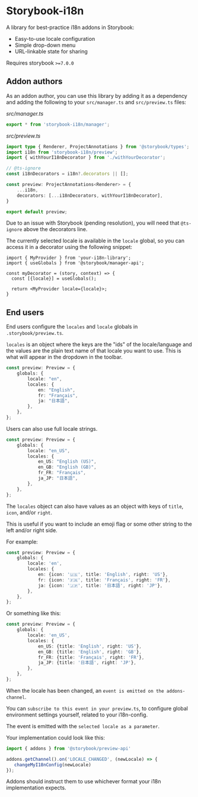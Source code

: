 # Storybook-i18n

A library for best-practice i18n addons in Storybook:

- Easy-to-use locale configuration
- Simple drop-down menu
- URL-linkable state for sharing

Requires storybook `>=7.0.0`

## Addon authors

As an addon author, you can use this library by adding it as a dependency and adding the following to your `src/manager.ts` and `src/preview.ts` files:

*src/manager.ts*
```typescript
export * from 'storybook-i18n/manager';
```

*src/preview.ts*
```typescript
import type { Renderer, ProjectAnnotations } from '@storybook/types';
import i18n from 'storybook-i18n/preview';
import { withYourI18nDecorator } from './withYourDecorator';

// @ts-ignore
const i18nDecorators = i18n?.decorators || [];

const preview: ProjectAnnotations<Renderer> = {
    ...i18n,
    decorators: [...i18nDecorators, withYourI18nDecorator],
}

export default preview;
```

Due to an issue with Storybook (pending resolution), you will need that `@ts-ignore` above the decorators line.

The currently selected locale is available in the `locale` global, so you can access it in a decorator using the following snippet:

```typscript
import { MyProvider } from 'your-i18n-library';
import { useGlobals } from '@storybook/manager-api';

const myDecorator = (story, context) => {
  const [{locale}] = useGlobals();
  
  return <MyProvider locale={locale}>;
}
```

## End users

End users configure the `locales` and `locale` globals in `.storybook/preview.ts`.

`locales` is an object where the keys are the "ids" of the locale/language and the values are the plain text name of that locale you want to use. This is what will appear in the dropdown in the toolbar.

```typescript
const preview: Preview = {
    globals: {
        locale: "en",
        locales: {
            en: "English",
            fr: "Français",
            ja: "日本語",
        },
    },
};
```

Users can also use full locale strings.

```typescript
const preview: Preview = {
    globals: {
        locale: "en_US",
        locales: {
            en_US: "English (US)",
            en_GB: "English (GB)",
            fr_FR: "Français",
            ja_JP: "日本語",
        },
    },
};
```

The `locales` object can also have values as an object with keys of `title`, `icon`, and/or `right`. 

This is useful if you want to include an emoji flag or some other string to the left and/or right side.

For example:
```typescript
const preview: Preview = {
    globals: {
        locale: 'en',
        locales: {
            en: {icon: '🇺🇸', title: 'English', right: 'US'},
            fr: {icon: '🇫🇷', title: 'Français', right: 'FR'},
            ja: {icon: '🇯🇵', title: '日本語', right: 'JP'},
        },
    },
};
```

Or something like this:
```typescript
const preview: Preview = {
    globals: {
        locale: 'en_US',
        locales: {
            en_US: {title: 'English', right: 'US'},
            en_GB: {title: 'English', right: 'GB'},
            fr_FR: {title: 'Français', right: 'FR'},
            ja_JP: {title: '日本語', right: 'JP'},
        },
    },
};
```

When the locale has been changed, an `event is emitted on the addons-channel`.

You can `subscribe to this event in your preview.ts`, to configure global environment settings yourself, related to your i18n-config.

The event is emitted with the `selected locale as a parameter`.

Your implementation could look like this:
```javascript
import { addons } from '@storybook/preview-api'

addons.getChannel().on('LOCALE_CHANGED', (newLocale) => {
   changeMyI18nConfig(newLocale)
});
```

Addons should instruct them to use whichever format your i18n implementation expects.
